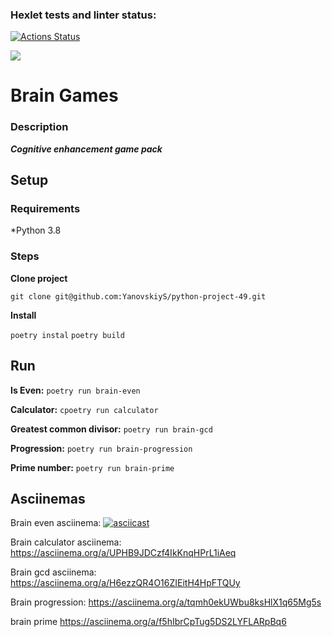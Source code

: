 ### Hexlet tests and linter status:
[![Actions Status](https://github.com/YanovskiyS/python-project-49/actions/workflows/hexlet-check.yml/badge.svg)](https://github.com/YanovskiyS/python-project-49/actions)

<a href="https://codeclimate.com/github/YanovskiyS/python-project-49/maintainability"><img src="https://api.codeclimate.com/v1/badges/994d1ab7fcfb34fa428f/maintainability" /></a>


# Brain Games
### Description

***Cognitive enhancement game pack***

## Setup

### Requirements
*Python 3.8

### Steps

**Clone project**

``
git clone git@github.com:YanovskiyS/python-project-49.git
``

**Install**

``
poetry instal
``
``
poetry build
``

## Run

**Is Even:** ``poetry run brain-even``

**Calculator:** ``cpoetry run calculator``

**Greatest common divisor:** ``poetry run brain-gcd``

**Progression:** ``poetry run brain-progression``

**Prime number:** ``poetry run brain-prime``

## Asciinemas


Brain even asciinema:
[![asciicast](https://asciinema.org/a/pv8MvLTgua7ZkblUwdYhD6mAf.svg)](https://asciinema.org/a/pv8MvLTgua7ZkblUwdYhD6mAf)

 Brain calculator asciinema:
  https://asciinema.org/a/UPHB9JDCzf4IkKnqHPrL1iAeq

Brain gcd asciinema:
  https://asciinema.org/a/H6ezzQR4O16ZIEitH4HpFTQUy

Brain progression:
 https://asciinema.org/a/tqmh0ekUWbu8ksHlX1q65Mg5s

brain prime
 https://asciinema.org/a/f5hIbrCpTug5DS2LYFLARpBq6
